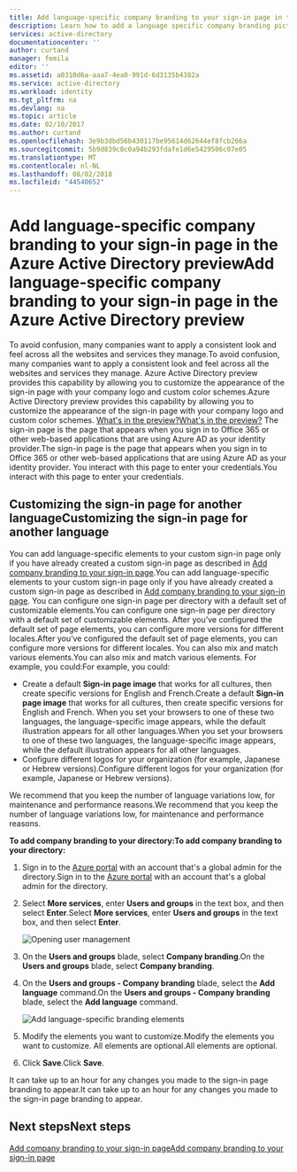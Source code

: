 ```yaml
---
title: Add language-specific company branding to your sign-in page in the Azure Active Directory preview | Microsoft Docs
description: Learn how to add a language specific company branding pictures and text to an Azure sign-in page
services: active-directory
documentationcenter: ''
author: curtand
manager: femila
editor: ''
ms.assetid: a0310d6a-aaa7-4ea0-991d-6d3135b4382a
ms.service: active-directory
ms.workload: identity
ms.tgt_pltfrm: na
ms.devlang: na
ms.topic: article
ms.date: 02/10/2017
ms.author: curtand
ms.openlocfilehash: 3e9b3dbd56b430117be95614d62644ef8fcb266a
ms.sourcegitcommit: 5b9d839c0c0a94b293fdafe1d6e5429506c07e05
ms.translationtype: MT
ms.contentlocale: nl-NL
ms.lasthandoff: 08/02/2018
ms.locfileid: "44540652"
---
```

# <a name="add-language-specific-company-branding-to-your-sign-in-page-in-the-azure-active-directory-preview"></a><span data-ttu-id="b01bf-103">Add language-specific company branding to your sign-in page in the Azure Active Directory preview</span><span class="sxs-lookup"><span data-stu-id="b01bf-103">Add language-specific company branding to your sign-in page in the Azure Active Directory preview</span></span>
<span data-ttu-id="b01bf-104">To avoid confusion, many companies want to apply a consistent look and feel across all the websites and services they manage.</span><span class="sxs-lookup"><span data-stu-id="b01bf-104">To avoid confusion, many companies want to apply a consistent look and feel across all the websites and services they manage.</span></span> <span data-ttu-id="b01bf-105">Azure Active Directory preview provides this capability by allowing you to customize the appearance of the sign-in page with your company logo and custom color schemes.</span><span class="sxs-lookup"><span data-stu-id="b01bf-105">Azure Active Directory preview provides this capability by allowing you to customize the appearance of the sign-in page with your company logo and custom color schemes.</span></span> [<span data-ttu-id="b01bf-106">What's in the preview?</span><span class="sxs-lookup"><span data-stu-id="b01bf-106">What's in the preview?</span></span>](active-directory-preview-explainer.md) <span data-ttu-id="b01bf-107">The sign-in page is the page that appears when you sign in to Office 365 or other web-based applications that are using Azure AD as your identity provider.</span><span class="sxs-lookup"><span data-stu-id="b01bf-107">The sign-in page is the page that appears when you sign in to Office 365 or other web-based applications that are using Azure AD as your identity provider.</span></span> <span data-ttu-id="b01bf-108">You interact with this page to enter your credentials.</span><span class="sxs-lookup"><span data-stu-id="b01bf-108">You interact with this page to enter your credentials.</span></span>

## <a name="customizing-the-sign-in-page-for-another-language"></a><span data-ttu-id="b01bf-109">Customizing the sign-in page for another language</span><span class="sxs-lookup"><span data-stu-id="b01bf-109">Customizing the sign-in page for another language</span></span>
<span data-ttu-id="b01bf-110">You can add language-specific elements to your custom sign-in page only if you have already created a custom sign-in page as described in [Add company branding to your sign-in page](active-directory-branding-custom-signon-azure-portal.md).</span><span class="sxs-lookup"><span data-stu-id="b01bf-110">You can add language-specific elements to your custom sign-in page only if you have already created a custom sign-in page as described in [Add company branding to your sign-in page](active-directory-branding-custom-signon-azure-portal.md).</span></span> <span data-ttu-id="b01bf-111">You can configure one sign-in page per directory with a default set of customizable elements.</span><span class="sxs-lookup"><span data-stu-id="b01bf-111">You can configure one sign-in page per directory with a default set of customizable elements.</span></span> <span data-ttu-id="b01bf-112">After you’ve configured the default set of page elements, you can configure more versions for different locales.</span><span class="sxs-lookup"><span data-stu-id="b01bf-112">After you’ve configured the default set of page elements, you can configure more versions for different locales.</span></span> <span data-ttu-id="b01bf-113">You can also mix and match various elements.</span><span class="sxs-lookup"><span data-stu-id="b01bf-113">You can also mix and match various elements.</span></span> <span data-ttu-id="b01bf-114">For example, you could:</span><span class="sxs-lookup"><span data-stu-id="b01bf-114">For example, you could:</span></span>

* <span data-ttu-id="b01bf-115">Create a default **Sign-in page image** that works for all cultures, then create specific versions for English and French.</span><span class="sxs-lookup"><span data-stu-id="b01bf-115">Create a default **Sign-in page image** that works for all cultures, then create specific versions for English and French.</span></span> <span data-ttu-id="b01bf-116">When you set your browsers to one of these two languages, the language-specific image appears, while the default illustration appears for all other languages.</span><span class="sxs-lookup"><span data-stu-id="b01bf-116">When you set your browsers to one of these two languages, the language-specific image appears, while the default illustration appears for all other languages.</span></span>
* <span data-ttu-id="b01bf-117">Configure different logos for your organization (for example, Japanese or Hebrew versions).</span><span class="sxs-lookup"><span data-stu-id="b01bf-117">Configure different logos for your organization (for example, Japanese or Hebrew versions).</span></span>

<span data-ttu-id="b01bf-118">We recommend that you keep the number of language variations low, for maintenance and performance reasons.</span><span class="sxs-lookup"><span data-stu-id="b01bf-118">We recommend that you keep the number of language variations low, for maintenance and performance reasons.</span></span>

<span data-ttu-id="b01bf-119">**To add company branding to your directory:**</span><span class="sxs-lookup"><span data-stu-id="b01bf-119">**To add company branding to your directory:**</span></span>

1. <span data-ttu-id="b01bf-120">Sign in to the [Azure portal](https://portal.azure.com) with an account that's a global admin for the directory.</span><span class="sxs-lookup"><span data-stu-id="b01bf-120">Sign in to the [Azure portal](https://portal.azure.com) with an account that's a global admin for the directory.</span></span>
2. <span data-ttu-id="b01bf-121">Select **More services**, enter **Users and groups** in the text box, and then select **Enter**.</span><span class="sxs-lookup"><span data-stu-id="b01bf-121">Select **More services**, enter **Users and groups** in the text box, and then select **Enter**.</span></span>

   ![Opening user management](https://docstestmedia1.blob.core.windows.net/azure-media/articles/active-directory/media/active-directory-branding-localize-azure-portal/user-management.png)
3. <span data-ttu-id="b01bf-123">On the **Users and groups** blade, select **Company branding**.</span><span class="sxs-lookup"><span data-stu-id="b01bf-123">On the **Users and groups** blade, select **Company branding**.</span></span>
4. <span data-ttu-id="b01bf-124">On the **Users and groups - Company branding** blade, select the **Add language** command.</span><span class="sxs-lookup"><span data-stu-id="b01bf-124">On the **Users and groups - Company branding** blade, select the **Add language** command.</span></span>

    ![Add language-specific branding elements](https://docstestmedia1.blob.core.windows.net/azure-media/articles/active-directory/media/active-directory-branding-localize-azure-portal/add-language.png)
5. <span data-ttu-id="b01bf-126">Modify the elements you want to customize.</span><span class="sxs-lookup"><span data-stu-id="b01bf-126">Modify the elements you want to customize.</span></span> <span data-ttu-id="b01bf-127">All elements are optional.</span><span class="sxs-lookup"><span data-stu-id="b01bf-127">All elements are optional.</span></span>
6. <span data-ttu-id="b01bf-128">Click **Save**.</span><span class="sxs-lookup"><span data-stu-id="b01bf-128">Click **Save**.</span></span>

<span data-ttu-id="b01bf-129">It can take up to an hour for any changes you made to the sign-in page branding to appear.</span><span class="sxs-lookup"><span data-stu-id="b01bf-129">It can take up to an hour for any changes you made to the sign-in page branding to appear.</span></span>

## <a name="next-steps"></a><span data-ttu-id="b01bf-130">Next steps</span><span class="sxs-lookup"><span data-stu-id="b01bf-130">Next steps</span></span>
[<span data-ttu-id="b01bf-131">Add company branding to your sign-in page</span><span class="sxs-lookup"><span data-stu-id="b01bf-131">Add company branding to your sign-in page</span></span>](active-directory-branding-custom-signon-azure-portal.md)


